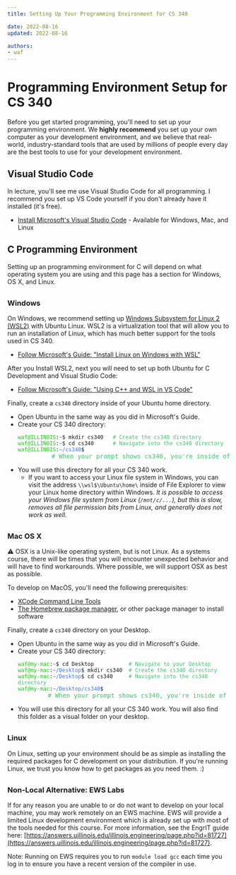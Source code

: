 ```yaml
---
title: Setting Up Your Programming Environment for CS 340

date: 2022-08-16
updated: 2022-08-16

authors:
- waf
---
```


<link rel="stylesheet" href="https://cdnjs.cloudflare.com/ajax/libs/prism-themes/1.9.0/prism-a11y-dark.min.css" integrity="sha512-bd1K4DEquIavX49RSZHIE0Ye6RFOVlGLhtGow9KDbLYqOd/ufhshkP0GoJoVR1jqj7FmOffvVIKuq1tcXlN9ZA==" crossorigin="anonymous" referrerpolicy="no-referrer" />

<style>
main ul > li:last-of-type { margin-bottom: 30px; }
h3 { margin-top: 30px; }
</style>

# Programming Environment Setup for CS 340

Before you get started programming, you'll need to set up your programming environment. We **highly recommend** you set up your own computer as your development environment, and we believe that real-world, industry-standard tools that are used by millions of people every day are the best tools to use for your development environment.


## Visual Studio Code

In lecture, you'll see me use Visual Studio Code for all programming.  I recommend you set up VS Code yourself if you don't already have it installed (it's free).

- [Install Microsoft's Visual Studio Code](https://code.visualstudio.com/) - Available for Windows, Mac, and Linux


## C Programming Environment

Setting up an programming environment for C will depend on what operating system you are using and this page has a section for Windows, OS X, and Linux.  


### Windows

On Windows, we recommend setting up [Windows Subsystem for Linux 2 (WSL2)](https://docs.microsoft.com/en-us/windows/wsl/install-win10) with Ubuntu Linux.  WSL2 is a virtualization tool that will allow you to run an installation of Linux, which has much better support for the tools used in CS 340.

- [Follow Microsoft's Guide: "Install Linux on Windows with WSL"](https://docs.microsoft.com/en-us/windows/wsl/install)


After you Install WSL2, next you will need to set up both Ubuntu for C Development and Visual Studio Code:

- [Follow Microsoft's Guide: "Using C++ and WSL in VS Code"](https://code.visualstudio.com/docs/cpp/config-wsl)


Finally, create a `cs340` directory inside of your Ubuntu home directory.

- Open Ubuntu in the same way as you did in Microsoft's Guide.
- Create your CS 340 directory:
    <pre class="language-bash"><code class="language-bash"><span style="color: #16c60c">waf@ILLINOIS</span>:<span style="color: #3b78ff">~</span>$ mkdir cs340   <span style="color: #42c26b"># Create the cs340 directory</span><br><span style="color: #16c60c">waf@ILLINOIS</span>:<span style="color: #3b78ff">~</span>$ cd cs340<span style="color: #42c26b">      # Navigate into the cs340 directory</span><br><span style="color: #16c60c">waf@ILLINOIS</span>:<span style="color: #3b78ff">~/cs340</span>$</code><span style="color: #42c26b">         # When your prompt shows cs340, you're inside of the cs340 directory!</span></pre>
- You will use this directory for all your CS 340 work.
    - If you want to access your Linux file system in Windows, you can visit the address `\\wsl$\Ubuntu\home\` inside of File Explorer to view your Linux home directory within Windows.  *It is possible to access your Windows file system from Linux (`/mnt/c/...`), but this is slow, removes all file permission bits from Linux, and generally does not work as well.* 



<!--
- An alternative to using WSL is using the [MinGW platform](https://www.mingw-w64.org/), a Windows port of GCC. However, we **do not** reccomend you use this over WSL to develop for this course, both because MinGW is much more difficult to set up properly and because we provide no guarantee that C code which compiles and runs on native Windows will compile and run on our autograder.
-->

### Mac OS X

⚠️ OSX is a Unix-like operating system, but is not Linux.  As a systems course, there will be times that you will encounter unexpected behavior and will have to find workarounds.  Where possible, we will support OSX as best as possible.

To develop on MacOS, you'll need the following prerequisites:
- [XCode Command Line Tools](https://apps.apple.com/us/app/xcode/id497799835?mt=12)
- [The Homebrew package manager](https://docs.brew.sh/Installation), or other package manager to install software


Finally, create a `cs340` directory on your Desktop.

- Open Ubuntu in the same way as you did in Microsoft's Guide.
- Create your CS 340 directory:
    <pre class="language-bash"><code class="language-bash"><span style="color: #16c60c">waf@my-mac</span>:<span style="color: #3b78ff">~</span>$ cd Desktop           <span style="color: #42c26b"># Navigate to your Desktop</span><br><span style="color: #16c60c">waf@my-mac</span>:<span style="color: #3b78ff">~/Desktop</span>$ mkdir cs340  <span style="color: #42c26b"># Create the cs340 directory</span><br><span style="color: #16c60c">waf@my-mac</span>:<span style="color: #3b78ff">~/Desktop</span>$ cd cs340<span style="color: #42c26b">     # Navigate into the cs340 directory</span><br><span style="color: #16c60c">waf@my-mac</span>:<span style="color: #3b78ff">~/Desktop/cs340</span>$</code><span style="color: #42c26b">        # When your prompt shows cs340, you're inside of the cs340 directory!</span></pre>
- You will use this directory for all your CS 340 work.  You will also find this folder as a visual folder on your desktop.




### Linux

On Linux, setting up your environment should be as simple as installing the required packages for C development on your distribution. If you're running Linux, we trust you know how to get packages as you need them. :)


### Non-Local Alternative: EWS Labs

If for any reason you are unable to or do not want to develop on your local machine, you may work remotely on an EWS machine. EWS will provide a limited Linux development environment which is already set up with most of the tools needed for this course. For more information, see the EngrIT guide here: [https://answers.uillinois.edu/illinois.engineering/page.php?id=81727](https://answers.uillinois.edu/illinois.engineering/page.php?id=81727).

Note: Running on EWS requires you to run `module load gcc` each time you log in to ensure you have a recent version of the compiler in use.

